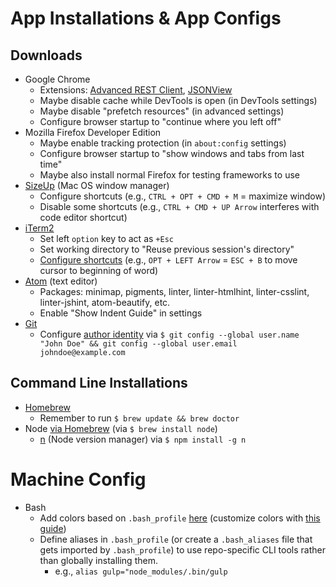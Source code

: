 # App Installations & App Configs

## Downloads

- Google Chrome
  - Extensions: [Advanced REST Client](https://chrome.google.com/webstore/detail/advanced-rest-client/hgmloofddffdnphfgcellkdfbfbjeloo?hl=en-US), [JSONView](https://chrome.google.com/webstore/detail/jsonview/chklaanhfefbnpoihckbnefhakgolnmc/related?hl=en)
  - Maybe disable cache while DevTools is open (in DevTools settings)
  - Maybe disable "prefetch resources" (in advanced settings)
  - Configure browser startup to "continue where you left off"
- Mozilla Firefox Developer Edition
  - Maybe enable tracking protection (in `about:config` settings)
  - Configure browser startup to "show windows and tabs from last time"
  - Maybe also install normal Firefox for testing frameworks to use
- [SizeUp](http://www.irradiatedsoftware.com/sizeup/) (Mac OS window manager)
  - Configure shortcuts (e.g., `CTRL + OPT + CMD + M` = maximize window)
  - Disable some shortcuts (e.g., `CTRL + CMD + UP Arrow` interferes with code editor shortcut)
- [iTerm2](https://www.iterm2.com/)
  - Set left `option` key to act as `+Esc`
  - Set working directory to "Reuse previous session's directory"
  - [Configure shortcuts](https://codingphilosophy.wordpress.com/2013/04/20/move-the-cursor-word-by-word-on-mac-os-x-iterm2/) (e.g., `OPT + LEFT Arrow` = `ESC + B` to move cursor to beginning of word)
- [Atom](https://atom.io/) (text editor)
  - Packages: minimap, pigments, linter, linter-htmlhint, linter-csslint, linter-jshint, atom-beautify, etc.
  - Enable "Show Indent Guide" in settings
- [Git](https://git-scm.com/)
  - Configure [author identity](https://git-scm.com/book/en/v2/Getting-Started-First-Time-Git-Setup) via `$ git config --global user.name "John Doe" && git config --global user.email johndoe@example.com`

## Command Line Installations

- [Homebrew](http://brew.sh/)
  - Remember to run `$ brew update && brew doctor`
- Node [via Homebrew](http://blog.teamtreehouse.com/install-node-js-npm-mac) (via `$ brew install node`)
  - [n](https://github.com/tj/n) (Node version manager) via `$ npm install -g n`

# Machine Config
- Bash
  - Add colors based on `.bash_profile` [here](http://www.justgoscha.com/programming/2014/03/22/Pimping-my-terminal.html) (customize colors with [this guide](http://vim.wikia.com/wiki/Xterm256_color_names_for_console_Vim))
  - Define aliases in `.bash_profile` (or create a `.bash_aliases` file that gets imported by `.bash_profile`) to use repo-specific CLI tools rather than globally installing them.
    - e.g., `alias gulp="node_modules/.bin/gulp`

